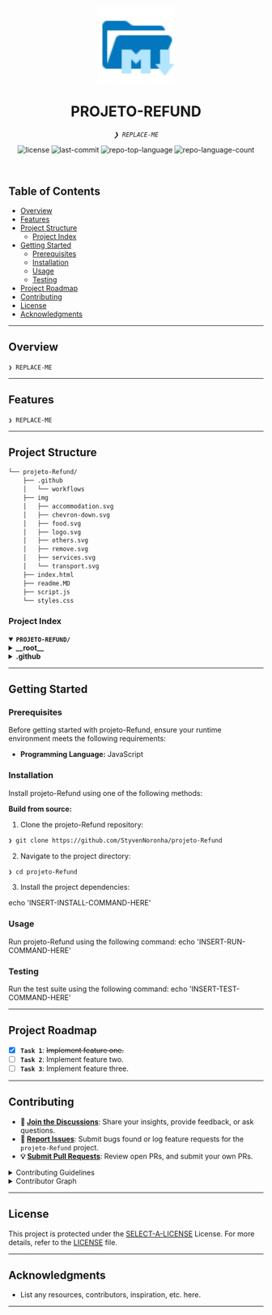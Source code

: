 <p align="center">
    <img src="https://raw.githubusercontent.com/PKief/vscode-material-icon-theme/ec559a9f6bfd399b82bb44393651661b08aaf7ba/icons/folder-markdown-open.svg" align="center" width="30%">
</p>
<p align="center"><h1 align="center">PROJETO-REFUND</h1></p>
<p align="center">
	<em><code>❯ REPLACE-ME</code></em>
</p>
<p align="center">
	<img src="https://img.shields.io/github/license/StyvenNoronha/projeto-Refund?style=default&logo=opensourceinitiative&logoColor=white&color=0080ff" alt="license">
	<img src="https://img.shields.io/github/last-commit/StyvenNoronha/projeto-Refund?style=default&logo=git&logoColor=white&color=0080ff" alt="last-commit">
	<img src="https://img.shields.io/github/languages/top/StyvenNoronha/projeto-Refund?style=default&color=0080ff" alt="repo-top-language">
	<img src="https://img.shields.io/github/languages/count/StyvenNoronha/projeto-Refund?style=default&color=0080ff" alt="repo-language-count">
</p>
<p align="center"><!-- default option, no dependency badges. -->
</p>
<p align="center">
	<!-- default option, no dependency badges. -->
</p>
<br>

##  Table of Contents

- [ Overview](#-overview)
- [ Features](#-features)
- [ Project Structure](#-project-structure)
  - [ Project Index](#-project-index)
- [ Getting Started](#-getting-started)
  - [ Prerequisites](#-prerequisites)
  - [ Installation](#-installation)
  - [ Usage](#-usage)
  - [ Testing](#-testing)
- [ Project Roadmap](#-project-roadmap)
- [ Contributing](#-contributing)
- [ License](#-license)
- [ Acknowledgments](#-acknowledgments)

---

##  Overview

<code>❯ REPLACE-ME</code>

---

##  Features

<code>❯ REPLACE-ME</code>

---

##  Project Structure

```sh
└── projeto-Refund/
    ├── .github
    │   └── workflows
    ├── img
    │   ├── accommodation.svg
    │   ├── chevron-down.svg
    │   ├── food.svg
    │   ├── logo.svg
    │   ├── others.svg
    │   ├── remove.svg
    │   ├── services.svg
    │   └── transport.svg
    ├── index.html
    ├── readme.MD
    ├── script.js
    └── styles.css
```


###  Project Index
<details open>
	<summary><b><code>PROJETO-REFUND/</code></b></summary>
	<details> <!-- __root__ Submodule -->
		<summary><b>__root__</b></summary>
		<blockquote>
			<table>
			<tr>
				<td><b><a href='https://github.com/StyvenNoronha/projeto-Refund/blob/master/script.js'>script.js</a></b></td>
				<td><code>❯ REPLACE-ME</code></td>
			</tr>
			<tr>
				<td><b><a href='https://github.com/StyvenNoronha/projeto-Refund/blob/master/styles.css'>styles.css</a></b></td>
				<td><code>❯ REPLACE-ME</code></td>
			</tr>
			<tr>
				<td><b><a href='https://github.com/StyvenNoronha/projeto-Refund/blob/master/readme.MD'>readme.MD</a></b></td>
				<td><code>❯ REPLACE-ME</code></td>
			</tr>
			<tr>
				<td><b><a href='https://github.com/StyvenNoronha/projeto-Refund/blob/master/index.html'>index.html</a></b></td>
				<td><code>❯ REPLACE-ME</code></td>
			</tr>
			</table>
		</blockquote>
	</details>
	<details> <!-- .github Submodule -->
		<summary><b>.github</b></summary>
		<blockquote>
			<details>
				<summary><b>workflows</b></summary>
				<blockquote>
					<table>
					<tr>
						<td><b><a href='https://github.com/StyvenNoronha/projeto-Refund/blob/master/.github/workflows/static.yml'>static.yml</a></b></td>
						<td><code>❯ REPLACE-ME</code></td>
					</tr>
					</table>
				</blockquote>
			</details>
		</blockquote>
	</details>
</details>

---
##  Getting Started

###  Prerequisites

Before getting started with projeto-Refund, ensure your runtime environment meets the following requirements:

- **Programming Language:** JavaScript


###  Installation

Install projeto-Refund using one of the following methods:

**Build from source:**

1. Clone the projeto-Refund repository:
```sh
❯ git clone https://github.com/StyvenNoronha/projeto-Refund
```

2. Navigate to the project directory:
```sh
❯ cd projeto-Refund
```

3. Install the project dependencies:

echo 'INSERT-INSTALL-COMMAND-HERE'



###  Usage
Run projeto-Refund using the following command:
echo 'INSERT-RUN-COMMAND-HERE'

###  Testing
Run the test suite using the following command:
echo 'INSERT-TEST-COMMAND-HERE'

---
##  Project Roadmap

- [X] **`Task 1`**: <strike>Implement feature one.</strike>
- [ ] **`Task 2`**: Implement feature two.
- [ ] **`Task 3`**: Implement feature three.

---

##  Contributing

- **💬 [Join the Discussions](https://github.com/StyvenNoronha/projeto-Refund/discussions)**: Share your insights, provide feedback, or ask questions.
- **🐛 [Report Issues](https://github.com/StyvenNoronha/projeto-Refund/issues)**: Submit bugs found or log feature requests for the `projeto-Refund` project.
- **💡 [Submit Pull Requests](https://github.com/StyvenNoronha/projeto-Refund/blob/main/CONTRIBUTING.md)**: Review open PRs, and submit your own PRs.

<details closed>
<summary>Contributing Guidelines</summary>

1. **Fork the Repository**: Start by forking the project repository to your github account.
2. **Clone Locally**: Clone the forked repository to your local machine using a git client.
   ```sh
   git clone https://github.com/StyvenNoronha/projeto-Refund
   ```
3. **Create a New Branch**: Always work on a new branch, giving it a descriptive name.
   ```sh
   git checkout -b new-feature-x
   ```
4. **Make Your Changes**: Develop and test your changes locally.
5. **Commit Your Changes**: Commit with a clear message describing your updates.
   ```sh
   git commit -m 'Implemented new feature x.'
   ```
6. **Push to github**: Push the changes to your forked repository.
   ```sh
   git push origin new-feature-x
   ```
7. **Submit a Pull Request**: Create a PR against the original project repository. Clearly describe the changes and their motivations.
8. **Review**: Once your PR is reviewed and approved, it will be merged into the main branch. Congratulations on your contribution!
</details>

<details closed>
<summary>Contributor Graph</summary>
<br>
<p align="left">
   <a href="https://github.com{/StyvenNoronha/projeto-Refund/}graphs/contributors">
      <img src="https://contrib.rocks/image?repo=StyvenNoronha/projeto-Refund">
   </a>
</p>
</details>

---

##  License

This project is protected under the [SELECT-A-LICENSE](https://choosealicense.com/licenses) License. For more details, refer to the [LICENSE](https://choosealicense.com/licenses/) file.

---

##  Acknowledgments

- List any resources, contributors, inspiration, etc. here.

---
